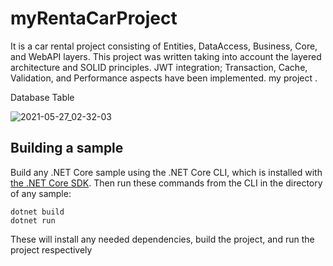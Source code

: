 # myRentaCarProject
It is a car rental project consisting of Entities, DataAccess, Business, Core, and WebAPI layers. This project was written taking into account the layered architecture and SOLID principles. JWT integration; Transaction, Cache, Validation, and Performance aspects have been implemented.
my project .

Database Table


![2021-05-27_02-32-03](https://user-images.githubusercontent.com/69473987/119740061-465efe80-be94-11eb-8579-a1479d48bef8.png)

 ## Building a sample

Build any .NET Core sample using the .NET Core CLI, which is installed with [the .NET Core SDK](https://www.microsoft.com/net/download). Then run
these commands from the CLI in the directory of any sample:

```console
dotnet build
dotnet run
```

These will install any needed dependencies, build the project, and run
the project respectively
